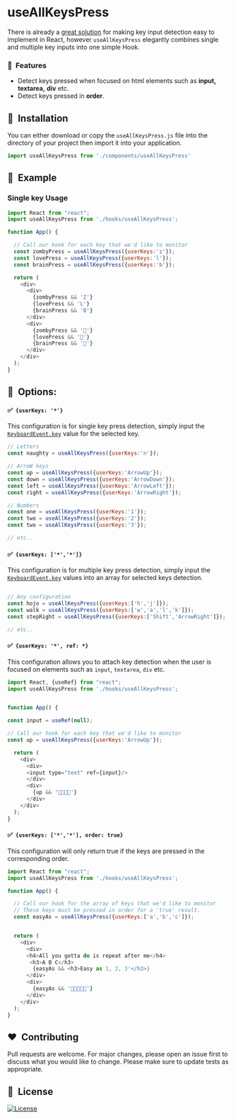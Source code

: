# useAllKeysPress

There is already a [great solution](https://usehooks.com/useKeyPress/) for making key input detection easy to implement in React, however `useAllKeysPress` elegantly combines single and multiple key inputs into one simple Hook.

### 🚀&nbsp; Features

* Detect keys pressed when focused on html elements such as **input,** **textarea,** **div** etc.
* Detect keys pressed in **order**.


## 🌟&nbsp; Installation

You can either download or copy the `useAllKeysPress.js` file into the directory of your project
then import it into your application.

```js
import useAllKeysPress from './components/useAllKeysPress'
```
## 🌠&nbsp; Example
### Single key Usage

```js
import React from "react";
import useAllKeysPress from './hooks/useAllKeysPress';

function App() {

  // Call our hook for each key that we'd like to monitor
  const zombyPress = useAllKeysPress({userKeys:'z'});
  const lovePress = useAllKeysPress({userKeys:'l'});
  const brainPress = useAllKeysPress({userKeys:'b'});

  return (
    <div>
      <div>
        {zombyPress && 'Z'}
        {lovePress && 'L'}
        {brainPress && 'B'}
      </div>
      <div>
        {zombyPress && '🧟'}
        {lovePress && '🧡'}
        {brainPress && '🧠'}
      </div>
    </div>
  );
}
```
## 🌌&nbsp; Options:

#### ✅&nbsp; `{userKeys: '*'}`
This configuration is for single key press detection, simply input the [`KeyboardEvent.key`](https://developer.mozilla.org/en-US/docs/Web/API/KeyboardEvent/key) value for the selected key.
```js
// Letters
const naughty = useAllKeysPress({userKeys:'n'});

// ArroW keys
const up = useAllKeysPress({userKeys:'ArrowUp'});
const down = useAllKeysPress({userKeys:'ArrowDown'});
const left = useAllKeysPress({userKeys:'ArrowLeft'});
const right = useAllKeysPress({userKeys:'ArrowRight'});

// Numbers
const one = useAllKeysPress({userKeys:'1'});
const two = useAllKeysPress({userKeys:'2'});
const two = useAllKeysPress({userKeys:'3'});

// etc..
```
#### ✅&nbsp; `{userKeys: ['*','*']}`
This configuration is for multiple key press detection, simply input the [`KeyboardEvent.key`](https://developer.mozilla.org/en-US/docs/Web/API/KeyboardEvent/key) values into an array for selected keys detection.

```js

// Any configuration
const hojo = useAllKeysPress({userKeys:['h','j']});
const walk = useAllKeysPress({userKeys:['w','a','l','k']});
const stepRight = useAllKeysPress({userKeys:['Shift','ArrowRight']});

// etc..
```

#### ✅&nbsp; `{userKeys: '*', ref: *}`
This configuration allows you to attach key detection when the user is focused on elements such as `input`, `textarea`, `div` etc.

```js
import React, {useRef} from "react";
import useAllKeysPress from './hooks/useAllKeysPress';


function App() {

const input = useRef(null);

// Call our hook for each key that we'd like to monitor
const up = useAllKeysPress({userKeys:'ArrowUp'});

  return (
    <div>
      <div>
      <input type="text" ref={input}/>
      </div>
      <div>
        {up && '🦾🧒🦿🧐'}
      </div>
    </div>
  );
}
```
#### ✅&nbsp; `{userKeys: ['*','*'], order: true}`
This configuration will only return true if the keys are pressed in the corresponding order.

```js
import React from "react";
import useAllKeysPress from './hooks/useAllKeysPress';

function App() {

  // Call our hook for the array of keys that we'd like to monitor
  // These keys must be pressed in order for a 'true' result.
  const easyAs = useAllKeysPress({userKeys:['a','b','c']});


  return (
    <div>
      <div>
      <h4>All you gotta do is repeat after me</h4>
       <h3>A B C</h3>
        {easyAs && <h3>Easy as 1, 2, 3'</h3>}
      </div>
      <div>
        {easyAs && '🧡💃💃💃🧡'}
      </div>
    </div>
  );
}
```


## ❤️&nbsp; Contributing
Pull requests are welcome. For major changes, please open an issue first to discuss what you would like to change.
Please make sure to update tests as appropriate.

## 📘&nbsp; License
[![License](https://img.shields.io/badge/license-MIT-blue.svg)](/LICENSE)
